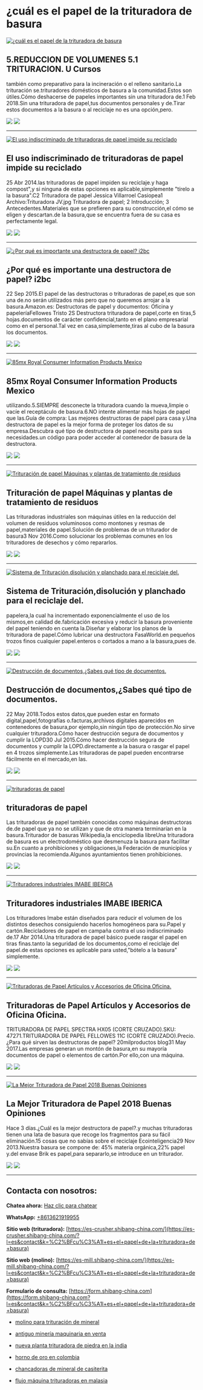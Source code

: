 # ¿cuál es el papel de la trituradora de basura

<a href="https://swt.shibang-china.com/?l=es&img&k=%C2%BFcu%C3%A1l+es+el+papel+de+la+trituradora+de+basura" target="_blank">![¿cuál es el papel de la trituradora de basura](http://static.shibang-china.com/all-800x300/1302.jpg)</a>

## 5.REDUCCION DE VOLUMENES 5.1 TRITURACION. U Cursos
también como preparativo para la incineración o el relleno sanitario.La trituración se.trituradores domésticos de basura a la comunidad.Estos son útiles.Cómo deshacerse de papeles importantes sin una trituradora de.1 Feb 2018.Sin una trituradora de papel,tus documentos personales y de.Tirar estos documentos a la basura o al reciclaje no es una opción,pero.


<a href="https://whatsapp.shibangsoft.com/WhatsApp.php" target="_blank" title="WhatsApp">![](http://static.shibang-china.com/icon/whatsapp.png)</a> <a href="https://swt.shibang-china.com/?l=es&icon&k=%C2%BFcu%C3%A1l+es+el+papel+de+la+trituradora+de+basura" target="_blank">![](http://static.shibang-china.com/icon/chat-es.png)</a>

---

<a href="https://swt.shibang-china.com/?l=es&img&k=%C2%BFcu%C3%A1l+es+el+papel+de+la+trituradora+de+basura" target="_blank">![El uso indiscriminado de trituradoras de papel impide su reciclado](http://static.shibang-china.com/all-800x300/105.jpg)</a>

## El uso indiscriminado de trituradoras de papel impide su reciclado
25 Abr 2014.las trituradoras de papel impiden su reciclaje.y haga compost",y si ninguna de estas opciones es aplicable,simplemente "tírelo a la basura".C2 Trituradora de papel Jessica Villarroel Casiopea1 Archivo:Trituradora JV.jpg Trituradora de papel; 2 Introducción; 3 Antecedentes.Materiales que se prefieren para su construcción,el cómo se eligen y descartan.de la basura,que se encuentra fuera de su casa es perfectamente legal.


<a href="https://whatsapp.shibangsoft.com/WhatsApp.php" target="_blank" title="WhatsApp">![](http://static.shibang-china.com/icon/whatsapp.png)</a> <a href="https://swt.shibang-china.com/?l=es&icon&k=%C2%BFcu%C3%A1l+es+el+papel+de+la+trituradora+de+basura" target="_blank">![](http://static.shibang-china.com/icon/chat-es.png)</a>

---

<a href="https://swt.shibang-china.com/?l=es&img&k=%C2%BFcu%C3%A1l+es+el+papel+de+la+trituradora+de+basura" target="_blank">![¿Por qué es importante una destructora de papel? i2bc](http://static.shibang-china.com/all-800x300/1024.jpg)</a>

## ¿Por qué es importante una destructora de papel? i2bc
22 Sep 2015.El papel de las destructoras o trituradoras de papel,es que son una de.no serán utilizados más pero que no queremos arrojar a la basura.Amazon.es: Destructoras de papel y documentos: Oficina y papeleríaFellowes Tristo 2S Destructora trituradora de papel,corte en tiras,5 hojas.documentos de carácter confidencial,tanto en el plano empresarial como en el personal.Tal vez en casa,simplemente,tiras al cubo de la basura los documentos.


<a href="https://whatsapp.shibangsoft.com/WhatsApp.php" target="_blank" title="WhatsApp">![](http://static.shibang-china.com/icon/whatsapp.png)</a> <a href="https://swt.shibang-china.com/?l=es&icon&k=%C2%BFcu%C3%A1l+es+el+papel+de+la+trituradora+de+basura" target="_blank">![](http://static.shibang-china.com/icon/chat-es.png)</a>

---

<a href="https://swt.shibang-china.com/?l=es&img&k=%C2%BFcu%C3%A1l+es+el+papel+de+la+trituradora+de+basura" target="_blank">![85mx Royal Consumer Information Products Mexico](http://static.shibang-china.com/all-800x300/84.jpg)</a>

## 85mx Royal Consumer Information Products Mexico
utilizando.5.SIEMPRE desconecte la trituradora cuando la mueva,limpie o vacíe el receptáculo de basura.6.NO intente alimentar más hojas de papel que las.Guía de compra: Las mejores destructoras de papel para casa y.Una destructora de papel es la mejor forma de proteger los datos de su empresa.Descubra qué tipo de destructora de papel necesita para sus necesidades.un código para poder acceder al contenedor de basura de la destructora.


<a href="https://whatsapp.shibangsoft.com/WhatsApp.php" target="_blank" title="WhatsApp">![](http://static.shibang-china.com/icon/whatsapp.png)</a> <a href="https://swt.shibang-china.com/?l=es&icon&k=%C2%BFcu%C3%A1l+es+el+papel+de+la+trituradora+de+basura" target="_blank">![](http://static.shibang-china.com/icon/chat-es.png)</a>

---

<a href="https://swt.shibang-china.com/?l=es&img&k=%C2%BFcu%C3%A1l+es+el+papel+de+la+trituradora+de+basura" target="_blank">![Trituración de papel Máquinas y plantas de tratamiento de residuos](http://static.shibang-china.com/all-800x300/1500.jpg)</a>

## Trituración de papel Máquinas y plantas de tratamiento de residuos
Las trituradoras industriales son máquinas útiles en la reducción del volumen de residuos voluminosos como montones y resmas de papel,materiales de papel.Solución de problemas de un triturador de basura3 Nov 2016.Como solucionar los problemas comunes en los trituradores de desechos y cómo repararlos.


<a href="https://whatsapp.shibangsoft.com/WhatsApp.php" target="_blank" title="WhatsApp">![](http://static.shibang-china.com/icon/whatsapp.png)</a> <a href="https://swt.shibang-china.com/?l=es&icon&k=%C2%BFcu%C3%A1l+es+el+papel+de+la+trituradora+de+basura" target="_blank">![](http://static.shibang-china.com/icon/chat-es.png)</a>

---

<a href="https://swt.shibang-china.com/?l=es&img&k=%C2%BFcu%C3%A1l+es+el+papel+de+la+trituradora+de+basura" target="_blank">![Sistema de Trituración,disolución y planchado para el reciclaje del.](http://static.shibang-china.com/all-800x300/1018.jpg)</a>

## Sistema de Trituración,disolución y planchado para el reciclaje del.
papelera,la cual ha incrementado exponencialmente el uso de los mismos,en calidad de.fabricación excesiva y reducir la basura proveniente del papel teniendo en cuenta la.Diseñar y elaborar los planos de la trituradora de papel.Cómo lubricar una destructora FasaWorld.en pequeños trozos finos cualquier papel.enteros o cortados a mano a la basura,pues de.


<a href="https://whatsapp.shibangsoft.com/WhatsApp.php" target="_blank" title="WhatsApp">![](http://static.shibang-china.com/icon/whatsapp.png)</a> <a href="https://swt.shibang-china.com/?l=es&icon&k=%C2%BFcu%C3%A1l+es+el+papel+de+la+trituradora+de+basura" target="_blank">![](http://static.shibang-china.com/icon/chat-es.png)</a>

---

<a href="https://swt.shibang-china.com/?l=es&img&k=%C2%BFcu%C3%A1l+es+el+papel+de+la+trituradora+de+basura" target="_blank">![Destrucción de documentos,¿Sabes qué tipo de documentos.](http://static.shibang-china.com/all-800x300/1009.jpg)</a>

## Destrucción de documentos,¿Sabes qué tipo de documentos.
22 May 2018.Todos estos datos,que pueden estar en formato digital,papel,fotografías o.facturas,archivos digitales aparecidos en contenedores de basura,por ejemplo,sin ningún tipo de protección.No sirve cualquier trituradora.Cómo hacer destrucción segura de documentos y cumplir la LOPD30 Jul 2015.Cómo hacer destrucción segura de documentos y cumplir la LOPD.directamente a la basura o rasgar el papel en 4 trozos simplemente.Las trituradoras de papel pueden encontrarse fácilmente en el mercado,en las.


<a href="https://whatsapp.shibangsoft.com/WhatsApp.php" target="_blank" title="WhatsApp">![](http://static.shibang-china.com/icon/whatsapp.png)</a> <a href="https://swt.shibang-china.com/?l=es&icon&k=%C2%BFcu%C3%A1l+es+el+papel+de+la+trituradora+de+basura" target="_blank">![](http://static.shibang-china.com/icon/chat-es.png)</a>

---

<a href="https://swt.shibang-china.com/?l=es&img&k=%C2%BFcu%C3%A1l+es+el+papel+de+la+trituradora+de+basura" target="_blank">![trituradoras de papel](http://static.shibang-china.com/all-800x300/83.jpg)</a>

## trituradoras de papel
Las trituradoras de papel también conocidas como máquinas destructoras de.de papel que ya no se utilizan y que de otra manera terminarían en la basura.Triturador de basuras Wikipedia,la enciclopedia libreUna trituradora de basura es un electrodoméstico que desmenuza la basura para facilitar su.En cuanto a prohibiciones y obligaciones,la Federación de municipios y provincias la recomienda.Algunos ayuntamientos tienen prohibiciones.


<a href="https://whatsapp.shibangsoft.com/WhatsApp.php" target="_blank" title="WhatsApp">![](http://static.shibang-china.com/icon/whatsapp.png)</a> <a href="https://swt.shibang-china.com/?l=es&icon&k=%C2%BFcu%C3%A1l+es+el+papel+de+la+trituradora+de+basura" target="_blank">![](http://static.shibang-china.com/icon/chat-es.png)</a>

---

<a href="https://swt.shibang-china.com/?l=es&img&k=%C2%BFcu%C3%A1l+es+el+papel+de+la+trituradora+de+basura" target="_blank">![Trituradores industriales IMABE IBERICA](http://static.shibang-china.com/all-800x300/1513.jpg)</a>

## Trituradores industriales IMABE IBERICA
Los trituradores Imabe están diseñados para reducir el volumen de los distintos desechos consiguiendo hacerlos homogéneos para su.Papel y cartón.Recicladores de papel en campaña contra el uso indiscriminado de.17 Abr 2014.Una trituradora de papel básico puede rasgar el papel en tiras finas.tanto la seguridad de los documentos,como el reciclaje del papel.de estas opciones es aplicable para usted,"bótelo a la basura" simplemente.


<a href="https://whatsapp.shibangsoft.com/WhatsApp.php" target="_blank" title="WhatsApp">![](http://static.shibang-china.com/icon/whatsapp.png)</a> <a href="https://swt.shibang-china.com/?l=es&icon&k=%C2%BFcu%C3%A1l+es+el+papel+de+la+trituradora+de+basura" target="_blank">![](http://static.shibang-china.com/icon/chat-es.png)</a>

---

<a href="https://swt.shibang-china.com/?l=es&img&k=%C2%BFcu%C3%A1l+es+el+papel+de+la+trituradora+de+basura" target="_blank">![Trituradoras de Papel Artículos y Accesorios de Oficina Oficina.](http://static.shibang-china.com/all-800x300/1348.jpg)</a>

## Trituradoras de Papel Artículos y Accesorios de Oficina Oficina.
TRITURADORA DE PAPEL SPECTRA HX05 (CORTE CRUZADO).SKU: 47271.TRITURADORA DE PAPEL FELLOWES 11C (CORTE CRUZADO).Precio.¿Para qué sirven las destructoras de papel? 20milproductos blog31 May 2017.Las empresas generan un montón de basura,en su mayoría documentos de papel o elementos de cartón.Por ello,con una máquina.


<a href="https://whatsapp.shibangsoft.com/WhatsApp.php" target="_blank" title="WhatsApp">![](http://static.shibang-china.com/icon/whatsapp.png)</a> <a href="https://swt.shibang-china.com/?l=es&icon&k=%C2%BFcu%C3%A1l+es+el+papel+de+la+trituradora+de+basura" target="_blank">![](http://static.shibang-china.com/icon/chat-es.png)</a>

---

<a href="https://swt.shibang-china.com/?l=es&img&k=%C2%BFcu%C3%A1l+es+el+papel+de+la+trituradora+de+basura" target="_blank">![La Mejor Trituradora de Papel 2018 Buenas Opiniones](http://static.shibang-china.com/all-800x300/740.jpg)</a>

## La Mejor Trituradora de Papel 2018 Buenas Opiniones
Hace 3 días.¿Cuál es la mejor destructora de papel?.y muchas trituradoras tienen una lata de basura que recoge los fragmentos para su fácil eliminación.15 cosas que no sabías sobre el reciclaje Ecointeligencia29 Nov 2013.Nuestra basura se compone de: 45% materia orgánica,22% papel y.del envase Brik es papel,para separarlo,se introduce en un triturador.


<a href="https://whatsapp.shibangsoft.com/WhatsApp.php" target="_blank" title="WhatsApp">![](http://static.shibang-china.com/icon/whatsapp.png)</a> <a href="https://swt.shibang-china.com/?l=es&icon&k=%C2%BFcu%C3%A1l+es+el+papel+de+la+trituradora+de+basura" target="_blank">![](http://static.shibang-china.com/icon/chat-es.png)</a>

---
## Contacta con nosotros:

**Chatea ahora:** [Haz clic para chatear](https://swt.shibang-china.com?l=es&contact&k=%C2%BFcu%C3%A1l+es+el+papel+de+la+trituradora+de+basura)

**WhatsApp:**  [+8613621919955](https://whatsapp.shibangsoft.com/WhatsApp.php)

**Sitio web (trituradora):** [https://es-crusher.shibang-china.com/](https://es-crusher.shibang-china.com/?l=es&contact&k=%C2%BFcu%C3%A1l+es+el+papel+de+la+trituradora+de+basura)

**Sitio web (molino):** [https://es-mill.shibang-china.com/](https://es-mill.shibang-china.com/?l=es&contact&k=%C2%BFcu%C3%A1l+es+el+papel+de+la+trituradora+de+basura)

**Formulario de consulta:** [https://form.shibang-china.com](https://form.shibang-china.com?l=es&contact&k=%C2%BFcu%C3%A1l+es+el+papel+de+la+trituradora+de+basura)

* [molino para trituración de mineral](../56/molino%20para%20trituraci%C3%B3n%20de%20mineral.md)

* [antiguo minería maquinaria en venta](../57/antiguo%20miner%C3%ADa%20maquinaria%20en%20venta.md)

* [nueva planta trituradora de piedra en la india](../59/nueva%20planta%20trituradora%20de%20piedra%20en%20la%20india.md)

* [horno de oro en colombia](../60/horno%20de%20oro%20en%20colombia.md)

* [chancadoras de mineral de casiterita](../52/chancadoras%20de%20mineral%20de%20casiterita.md)

* [flujo máquina trituradoras en malasia](../55/flujo%20m%C3%A1quina%20trituradoras%20en%20malasia.md)